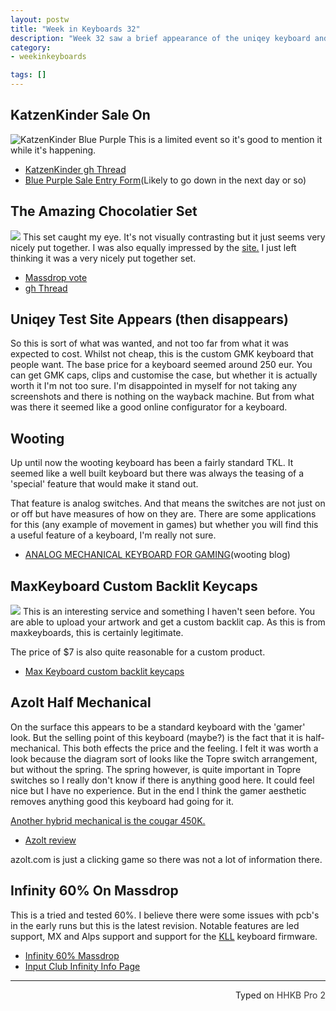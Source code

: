 ```yaml
---
layout: postw
title: "Week in Keyboards 32"
description: "Week 32 saw a brief appearance of the uniqey keyboard and the revealing of what the wooting keyboard is."
category: 
- weekinkeyboards

tags: []
---
```


## KatzenKinder Sale On
![KatzenKinder Blue Purple](http://i.imgur.com/XtZP9Y2.jpg)
This is a limited event so it's good to mention it while it's happening.

* [KatzenKinder gh Thread](https://geekhack.org/index.php?topic=64501.0)
* [Blue Purple Sale Entry Form](https://docs.google.com/forms/d/1Qd8Y6RrfNjBQXT_XNrXsUfrLqPc9ypxekdRhlzdR5Qk/viewform?c=0&w=1)(Likely to go down in the next day or so)

## The Amazing Chocolatier Set
![](https://i.imgur.com/uBDl12w.jpg)
This set caught my eye. It's not visually contrasting but it just seems very nicely put together. I was also equally impressed by the [site.](http://zambumon.github.io/) I just left thinking it was a very nicely put together set.

* [Massdrop vote](https://www.massdrop.com/vote/The-Amazing-Chocolatier-Keycap-Set?mode=guest_open)
* [gh Thread](https://geekhack.org/index.php?topic=79722.0)

## Uniqey Test Site Appears (then disappears)
So this is sort of what was wanted, and not too far from what it was expected to cost. Whilst not cheap, this is the custom GMK keyboard that people want. The base price for a keyboard seemed around 250 eur. You can get GMK caps, clips and customise the case, but whether it is actually worth it I'm not too sure. I'm disappointed in myself for not taking any screenshots and there is nothing on the wayback machine. But from what was there it seemed like a good online configurator for a keyboard.


## Wooting
Up until now the wooting keyboard has been a fairly standard TKL. It seemed like a well built keyboard but there was always the teasing of a 'special' feature that would make it stand out. 

That feature is analog switches. And that means the switches are not just on or off but have measures of how on they are. There are some applications for this (any example of movement in games) but whether you will find this a useful feature of a keyboard, I'm really not sure.

* [ANALOG MECHANICAL KEYBOARD FOR GAMING](http://blog.wooting.nl/analog-mechanical-keyboard-for-gaming/)(wooting blog)


## MaxKeyboard Custom Backlit Keycaps
![](http://i.imgur.com/5SFKET8.png)
This is an interesting service and something I haven't seen before. You are able to upload your artwork and get a custom backlit cap. As this is from maxkeyboards, this is certainly legitimate.

The price of $7 is also quite reasonable for a custom product.

* [Max Keyboard custom backlit keycaps](http://www.maxkeyboard.com/custom-backlight-compatible-keycap-for-backlit-keyboard.html)

## Azolt Half Mechanical
On the surface this appears to be a standard keyboard with the 'gamer' look. But the selling point of this keyboard (maybe?) is the fact that it is half-mechanical. This both effects the price and the feeling. I felt it was worth a look because the diagram sort of looks like the Topre switch arrangement, but without the spring. The spring however, is quite important in Topre switches so I really don't know if there is anything good here. It could feel nice but I have no experience. But in the end I think the gamer aesthetic removes anything good this keyboard had going for it.

[Another hybrid mechanical is the cougar 450K. ](http://www.tweaktown.com/reviews/7548/cougar-450k-hybrid-mechanical-gaming-keyboard-review/index4.html)

* [Azolt review](http://www.malaysiandigest.com/technology/595081-fancy-a-budget-gaming-keyboard-try-the-azolt-crusader-half-mechanical-keyboard.html)

azolt.com is just a clicking game so there was not a lot of information there.


## Infinity 60% On Massdrop
This is a tried and tested 60%. I believe there were some issues with pcb's in the early runs but this is the latest revision. Notable features are led support, MX and Alps support and support for the [KLL](http://input.club/kll) keyboard firmware.

* [Infinity 60% Massdrop](https://www.massdrop.com/buy/infinity-keyboard-kit?mode=guest_open)
* [Input Club Infinity Info Page](http://input.club/devices/infinity-keyboard)

---------------------------------

<p style="text-align: right" title="Equipped with Hasu's alternative controller">Typed on <font color="#373737">HHKB Pro 2</font></p>

